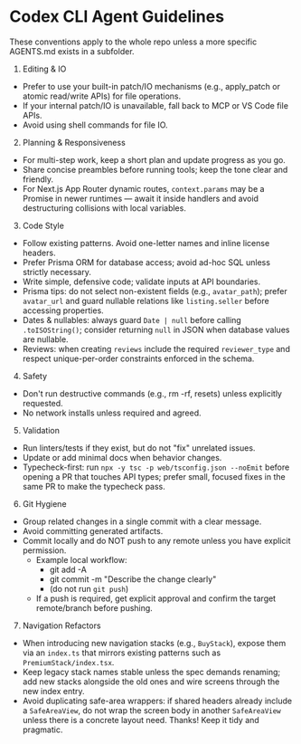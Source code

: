 ﻿# Codex CLI Agent Guidelines

These conventions apply to the whole repo unless a more specific AGENTS.md exists in a subfolder.

1) Editing & IO
- Prefer to use your built-in patch/IO mechanisms (e.g., apply_patch or atomic read/write APIs) for file operations.
- If your internal patch/IO is unavailable, fall back to MCP or VS Code file APIs.
- Avoid using shell commands for file IO.

2) Planning & Responsiveness
- For multi-step work, keep a short plan and update progress as you go.
- Share concise preambles before running tools; keep the tone clear and friendly.
 - For Next.js App Router dynamic routes, `context.params` may be a Promise in newer runtimes — await it inside handlers and avoid destructuring collisions with local variables.

3) Code Style
- Follow existing patterns. Avoid one-letter names and inline license headers.
- Prefer Prisma ORM for database access; avoid ad-hoc SQL unless strictly necessary.
- Write simple, defensive code; validate inputs at API boundaries.
 - Prisma tips: do not select non-existent fields (e.g., `avatar_path`); prefer `avatar_url` and guard nullable relations like `listing.seller` before accessing properties.
 - Dates & nullables: always guard `Date | null` before calling `.toISOString()`; consider returning `null` in JSON when database values are nullable.
 - Reviews: when creating `reviews` include the required `reviewer_type` and respect unique-per-order constraints enforced in the schema.

4) Safety
- Don't run destructive commands (e.g., rm -rf, resets) unless explicitly requested.
- No network installs unless required and agreed.

5) Validation
- Run linters/tests if they exist, but do not "fix" unrelated issues.
- Update or add minimal docs when behavior changes.
 - Typecheck-first: run `npx -y tsc -p web/tsconfig.json --noEmit` before opening a PR that touches API types; prefer small, focused fixes in the same PR to make the typecheck pass.

6) Git Hygiene
- Group related changes in a single commit with a clear message.
- Avoid committing generated artifacts.
- Commit locally and do NOT push to any remote unless you have explicit permission.
  - Example local workflow:
    - git add -A
    - git commit -m "Describe the change clearly"
    - (do not run `git push`)
  - If a push is required, get explicit approval and confirm the target remote/branch before pushing.

7) Navigation Refactors
- When introducing new navigation stacks (e.g., `BuyStack`), expose them via an `index.ts` that mirrors existing patterns such as `PremiumStack/index.tsx`.
- Keep legacy stack names stable unless the spec demands renaming; add new stacks alongside the old ones and wire screens through the new index entry.
- Avoid duplicating safe-area wrappers: if shared headers already include a `SafeAreaView`, do not wrap the screen body in another `SafeAreaView` unless there is a concrete layout need.
Thanks! Keep it tidy and pragmatic.

